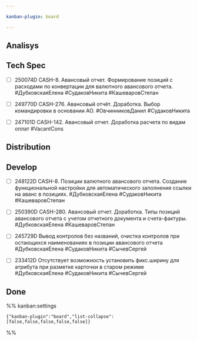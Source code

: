 ```yaml
---

kanban-plugin: board

---
```


## Analisys



## Tech Spec

- [ ] 250074D CASH-8. Авансовый отчет. Формирование позиций с расходами по конвертации для валютного авансового отчета.
	#ДубковскаяЕлена #СудаковНикита 
	#КашеваровСтепан
- [ ] 249770D CASH-276. Авансовый отчёт. Доработка. Выбор командировки в основании АО.
	#ОвчинниковДанил 
	#СудаковНикита
- [ ] 247101D CASH-142. Авансовый отчет. Доработка расчета по видам оплат
	#VacantCons


## Distribution



## Develop

- [ ] 248122D CASH-8. Позиции валютного авансового отчета. Создание функциональной настройки для автоматического заполнения ссылки на аванс в позициях.
	#ДубковскаяЕлена #СудаковНикита 
	#КашеваровСтепан
- [ ] 250390D CASH-280. Авансовый отчет. Доработка. Типы позиций авансового отчета с учетом отчетного документа и счета-фактуры.
	#ДубковскаяЕлена 
	#КашеваровСтепан
- [ ] 245729D Вывод контролов без названий, очистка контролов при остающихся наименованиях в позиции авансового отчета
	#ДубковскаяЕлена 
	#СудаковНикита
	#СычевСергей
- [ ] 233412D Отсутствует возможность установить фикс.ширину для атрибута при разметке карточки в старом режиме
	#ДубковскаяЕлена 
	#СудаковНикита
	#СычевСергей


## Done





%% kanban:settings
```
{"kanban-plugin":"board","list-collapse":[false,false,false,false,false]}
```
%%